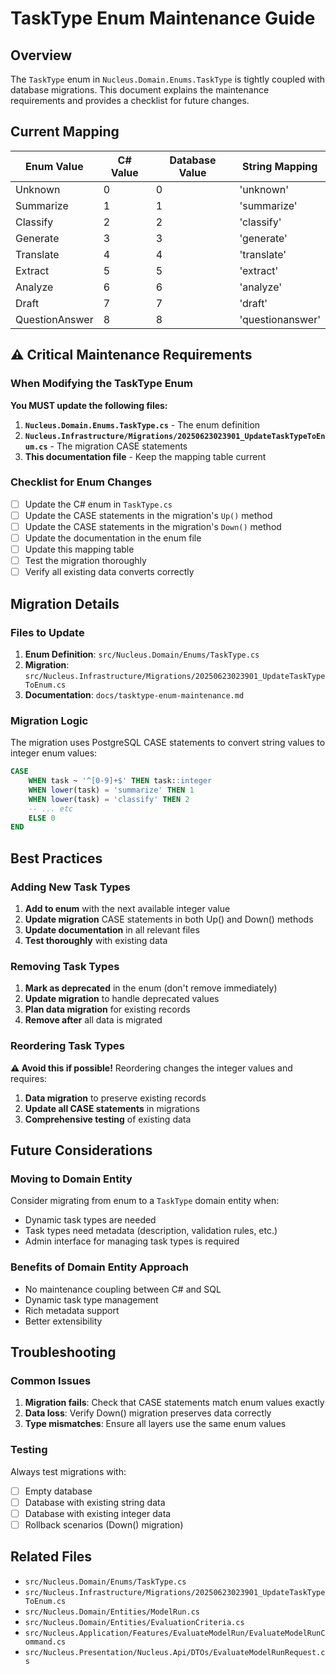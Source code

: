 # TaskType Enum Maintenance Guide

## Overview

The `TaskType` enum in `Nucleus.Domain.Enums.TaskType` is tightly coupled with database migrations. This document explains the maintenance requirements and provides a checklist for future changes.

## Current Mapping

| Enum Value         | C# Value | Database Value | String Mapping |
|--------------------|----------|----------------|----------------|
| Unknown            | 0        | 0              | 'unknown'      |
| Summarize          | 1        | 1              | 'summarize'    |
| Classify           | 2        | 2              | 'classify'     |
| Generate           | 3        | 3              | 'generate'     |
| Translate          | 4        | 4              | 'translate'    |
| Extract            | 5        | 5              | 'extract'      |
| Analyze            | 6        | 6              | 'analyze'      |
| Draft              | 7        | 7              | 'draft'        |
| QuestionAnswer     | 8        | 8              | 'questionanswer' |

## ⚠️ Critical Maintenance Requirements

### When Modifying the TaskType Enum

**You MUST update the following files:**

1. **`Nucleus.Domain.Enums.TaskType.cs`** - The enum definition
2. **`Nucleus.Infrastructure/Migrations/20250623023901_UpdateTaskTypeToEnum.cs`** - The migration CASE statements
3. **This documentation file** - Keep the mapping table current

### Checklist for Enum Changes

- [ ] Update the C# enum in `TaskType.cs`
- [ ] Update the CASE statements in the migration's `Up()` method
- [ ] Update the CASE statements in the migration's `Down()` method
- [ ] Update the documentation in the enum file
- [ ] Update this mapping table
- [ ] Test the migration thoroughly
- [ ] Verify all existing data converts correctly

## Migration Details

### Files to Update

1. **Enum Definition**: `src/Nucleus.Domain/Enums/TaskType.cs`
2. **Migration**: `src/Nucleus.Infrastructure/Migrations/20250623023901_UpdateTaskTypeToEnum.cs`
3. **Documentation**: `docs/tasktype-enum-maintenance.md`

### Migration Logic

The migration uses PostgreSQL CASE statements to convert string values to integer enum values:

```sql
CASE
    WHEN task ~ '^[0-9]+$' THEN task::integer
    WHEN lower(task) = 'summarize' THEN 1
    WHEN lower(task) = 'classify' THEN 2
    -- ... etc
    ELSE 0
END
```

## Best Practices

### Adding New Task Types

1. **Add to enum** with the next available integer value
2. **Update migration** CASE statements in both Up() and Down() methods
3. **Update documentation** in all relevant files
4. **Test thoroughly** with existing data

### Removing Task Types

1. **Mark as deprecated** in the enum (don't remove immediately)
2. **Update migration** to handle deprecated values
3. **Plan data migration** for existing records
4. **Remove after** all data is migrated

### Reordering Task Types

**⚠️ Avoid this if possible!** Reordering changes the integer values and requires:
1. **Data migration** to preserve existing records
2. **Update all CASE statements** in migrations
3. **Comprehensive testing** of existing data

## Future Considerations

### Moving to Domain Entity

Consider migrating from enum to a `TaskType` domain entity when:
- Dynamic task types are needed
- Task types need metadata (description, validation rules, etc.)
- Admin interface for managing task types is required

### Benefits of Domain Entity Approach
- No maintenance coupling between C# and SQL
- Dynamic task type management
- Rich metadata support
- Better extensibility

## Troubleshooting

### Common Issues

1. **Migration fails**: Check that CASE statements match enum values exactly
2. **Data loss**: Verify Down() migration preserves data correctly
3. **Type mismatches**: Ensure all layers use the same enum values

### Testing

Always test migrations with:
- [ ] Empty database
- [ ] Database with existing string data
- [ ] Database with existing integer data
- [ ] Rollback scenarios (Down() migration)

## Related Files

- `src/Nucleus.Domain/Enums/TaskType.cs`
- `src/Nucleus.Infrastructure/Migrations/20250623023901_UpdateTaskTypeToEnum.cs`
- `src/Nucleus.Domain/Entities/ModelRun.cs`
- `src/Nucleus.Domain/Entities/EvaluationCriteria.cs`
- `src/Nucleus.Application/Features/EvaluateModelRun/EvaluateModelRunCommand.cs`
- `src/Nucleus.Presentation/Nucleus.Api/DTOs/EvaluateModelRunRequest.cs` 